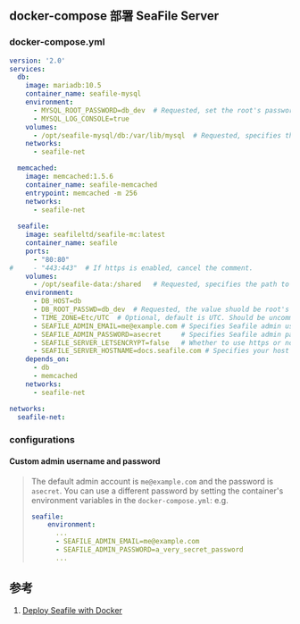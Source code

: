 ﻿## docker-compose 部署 SeaFile Server

### docker-compose.yml

```yml
version: '2.0'
services:
  db:
    image: mariadb:10.5
    container_name: seafile-mysql
    environment:
      - MYSQL_ROOT_PASSWORD=db_dev  # Requested, set the root's password of MySQL service.
      - MYSQL_LOG_CONSOLE=true
    volumes:
      - /opt/seafile-mysql/db:/var/lib/mysql  # Requested, specifies the path to MySQL data persistent store.
    networks:
      - seafile-net

  memcached:
    image: memcached:1.5.6
    container_name: seafile-memcached
    entrypoint: memcached -m 256
    networks:
      - seafile-net
          
  seafile:
    image: seafileltd/seafile-mc:latest
    container_name: seafile
    ports:
      - "80:80"
#     - "443:443"  # If https is enabled, cancel the comment.
    volumes:
      - /opt/seafile-data:/shared   # Requested, specifies the path to Seafile data persistent store.
    environment:
      - DB_HOST=db
      - DB_ROOT_PASSWD=db_dev  # Requested, the value shuold be root's password of MySQL service.
      - TIME_ZONE=Etc/UTC  # Optional, default is UTC. Should be uncomment and set to your local time zone.
      - SEAFILE_ADMIN_EMAIL=me@example.com # Specifies Seafile admin user, default is 'me@example.com'.
      - SEAFILE_ADMIN_PASSWORD=asecret     # Specifies Seafile admin password, default is 'asecret'.
      - SEAFILE_SERVER_LETSENCRYPT=false   # Whether to use https or not.
      - SEAFILE_SERVER_HOSTNAME=docs.seafile.com # Specifies your host name if https is enabled.
    depends_on:
      - db
      - memcached
    networks:
      - seafile-net

networks:
  seafile-net:
```



### configurations

#### Custom admin username and password

> The default admin account is `me@example.com` and the password is `asecret`. You can use a different password  by setting the container's environment variables in the `docker-compose.yml`: e.g.
>
> ```yml
> seafile:
>     environment:
>     	...
>     	- SEAFILE_ADMIN_EMAIL=me@example.com
>     	- SEAFILE_ADMIN_PASSWORD=a_very_secret_password
>     	...
> ```





## 参考

1. [Deploy Seafile with Docker](https://download.seafile.com/published/seafile-manual/docker/deploy%20seafile%20with%20docker.md)